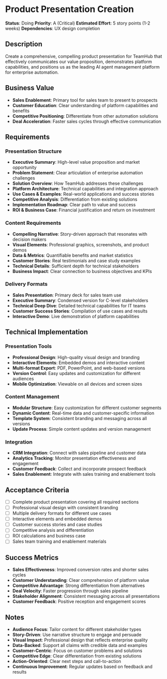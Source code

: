 # Product Presentation Creation

**Status**: Doing
**Priority**: A (Critical)
**Estimated Effort**: 5 story points (1-2 weeks)
**Dependencies**: UX design completion

## Description

Create a comprehensive, compelling product presentation for TeamHub that effectively communicates our value proposition, demonstrates platform capabilities, and positions us as the leading AI agent management platform for enterprise automation.

## Business Value

- **Sales Enablement**: Primary tool for sales team to present to prospects
- **Customer Education**: Clear understanding of platform capabilities and benefits
- **Competitive Positioning**: Differentiate from other automation solutions
- **Deal Acceleration**: Faster sales cycles through effective communication

## Requirements

### Presentation Structure

- **Executive Summary**: High-level value proposition and market opportunity
- **Problem Statement**: Clear articulation of enterprise automation challenges
- **Solution Overview**: How TeamHub addresses these challenges
- **Platform Architecture**: Technical capabilities and integration approach
- **Use Cases & Examples**: Real-world applications and success stories
- **Competitive Analysis**: Differentiation from existing solutions
- **Implementation Roadmap**: Clear path to value and success
- **ROI & Business Case**: Financial justification and return on investment

### Content Requirements

- **Compelling Narrative**: Story-driven approach that resonates with decision makers
- **Visual Elements**: Professional graphics, screenshots, and product demos
- **Data & Metrics**: Quantifiable benefits and market statistics
- **Customer Stories**: Real testimonials and case study examples
- **Technical Details**: Sufficient depth for technical stakeholders
- **Business Impact**: Clear connection to business objectives and KPIs

### Delivery Formats

- **Sales Presentation**: Primary deck for sales team use
- **Executive Summary**: Condensed version for C-level stakeholders
- **Technical Deep Dive**: Detailed technical capabilities for IT teams
- **Customer Success Stories**: Compilation of use cases and results
- **Interactive Demo**: Live demonstration of platform capabilities

## Technical Implementation

### Presentation Tools

- **Professional Design**: High-quality visual design and branding
- **Interactive Elements**: Embedded demos and interactive content
- **Multi-format Export**: PDF, PowerPoint, and web-based versions
- **Version Control**: Easy updates and customization for different audiences
- **Mobile Optimization**: Viewable on all devices and screen sizes

### Content Management

- **Modular Structure**: Easy customization for different customer segments
- **Dynamic Content**: Real-time data and customer-specific information
- **Template System**: Consistent branding and messaging across all versions
- **Update Process**: Simple content updates and version management

### Integration

- **CRM Integration**: Connect with sales pipeline and customer data
- **Analytics Tracking**: Monitor presentation effectiveness and engagement
- **Customer Feedback**: Collect and incorporate prospect feedback
- **Sales Enablement**: Integrate with sales training and enablement tools

## Acceptance Criteria

- [ ] Complete product presentation covering all required sections
- [ ] Professional visual design with consistent branding
- [ ] Multiple delivery formats for different use cases
- [ ] Interactive elements and embedded demos
- [ ] Customer success stories and case studies
- [ ] Competitive analysis and differentiation
- [ ] ROI calculations and business case
- [ ] Sales team training and enablement materials

## Success Metrics

- **Sales Effectiveness**: Improved conversion rates and shorter sales cycles
- **Customer Understanding**: Clear comprehension of platform value
- **Competitive Advantage**: Strong differentiation from alternatives
- **Deal Velocity**: Faster progression through sales pipeline
- **Stakeholder Alignment**: Consistent messaging across all presentations
- **Customer Feedback**: Positive reception and engagement scores

## Notes

- **Audience Focus**: Tailor content for different stakeholder types
- **Story-Driven**: Use narrative structure to engage and persuade
- **Visual Impact**: Professional design that reflects enterprise quality
- **Data-Backed**: Support all claims with credible data and examples
- **Customer-Centric**: Focus on customer problems and solutions
- **Competitive Edge**: Clear differentiation from existing solutions
- **Action-Oriented**: Clear next steps and call-to-action
- **Continuous Improvement**: Regular updates based on feedback and results
